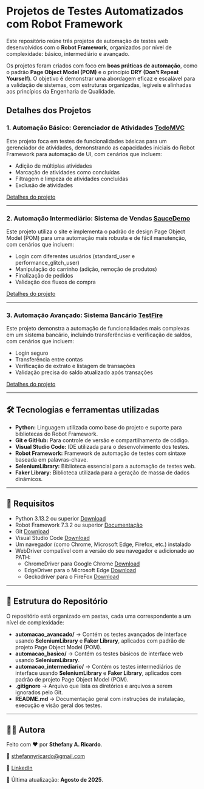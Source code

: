 # Projetos de Testes Automatizados com Robot Framework

Este repositório reúne três projetos de automação de testes web desenvolvidos com o **Robot Framework**, organizados por nível de complexidade: básico, intermediário e avançado.

Os projetos foram criados com foco em **boas práticas de automação**, como o padrão **Page Object Model (POM)** e o princípio **DRY (Don't Repeat Yourself)**. O objetivo é demonstrar uma abordagem eficaz e escalável para a validação de sistemas, com estruturas organizadas, legíveis e alinhadas aos princípios da Engenharia de Qualidade.

## Detalhes dos Projetos

### 1. Automação Básico: Gerenciador de Atividades [TodoMVC](https://todomvc.com/)
Este projeto foca em testes de funcionalidades básicas para um gerenciador de atividades, demonstrando as capacidades iniciais do Robot Framework para automação de UI, com cenários que incluem:
- Adição de múltiplas atividades
- Marcação de atividades como concluídas
- Filtragem e limpeza de atividades concluídas
- Exclusão de atividades

[Detalhes do projeto](./automacao_basico)

---

### 2. Automação Intermediário: Sistema de Vendas [SauceDemo](https://www.saucedemo.com/)
Este projeto utiliza o site e implementa o padrão de design Page Object Model (POM) para uma automação mais robusta e de fácil manutenção, com cenários que incluem:
- Login com diferentes usuários (standard_user e performance_glitch_user)
- Manipulação do carrinho (adição, remoção de produtos)
- Finalização de pedidos
- Validação dos fluxos de compra

[Detalhes do projeto](./automacao_intermediario)

---

### 3. Automação Avançado: Sistema Bancário [TestFire](https://demo.testfire.net/login.jsp)
Este projeto demonstra a automação de funcionalidades mais complexas em um sistema bancário, incluindo transferências e verificação de saldos, com cenários que incluem:
- Login seguro
- Transferência entre contas
- Verificação de extrato e listagem de transações
- Validação precisa do saldo atualizado após transações

[Detalhes do projeto](./automacao_avancado)

---

## 🛠️ Tecnologias e ferramentas utilizadas

- **Python:** Linguagem utilizada como base do projeto e suporte para bibliotecas do Robot Framework.
- **Git e GitHub:** Para controle de versão e compartilhamento de código.
- **Visual Studio Code:** IDE utilizada para o desenvolvimento dos testes.
- **Robot Framework:** Framework de automação de testes com sintaxe baseada em palavras-chave.
- **SeleniumLibrary:** Biblioteca essencial para a automação de testes web.
- **Faker Library:** Biblioteca utilizada para a geração de massa de dados dinâmicos.

---

## 🔧 Requisitos
- Python 3.13.2 ou superior [Download](https://www.python.org/downloads/)
- Robot Framework 7.3.2 ou superior [Documentação](https://robotframework.org/?tab=1#getting-started)
- Git [Download](https://git-scm.com/downloads)
- Visual Studio Code [Download](https://code.visualstudio.com/download)
- Um navegador (como Chrome, Microsoft Edge, Firefox, etc.) instalado
- WebDriver compatível com a versão do seu navegador e adicionado ao PATH:
  - ChromeDriver para Google Chrome [Download](https://googlechromelabs.github.io/chrome-for-testing/)
  - EdgeDriver para o Microsoft Edge [Download](https://developer.microsoft.com/pt-br/microsoft-edge/tools/webdriver)
  - Geckodriver para o FireFox [Download](https://github.com/mozilla/geckodriver/releases)

---

## 📁 Estrutura do Repositório
O repositório está organizado em pastas, cada uma correspondente a um nível de complexidade:

- **automacao_avancado/** → Contém os testes avançados de interface usando **SeleniumLibrary** e **Faker Library**, aplicados com padrão de projeto Page Object Model (POM).
- **automacao_basico/** → Contém os testes básicos de interface web usando **SeleniumLibrary**.  
- **automacao_intermediario/** → Contém os testes intermediários de interface usando **SeleniumLibrary** e **Faker Library**, aplicados com padrão de projeto Page Object Model (POM).
- **.gitignore** → Arquivo que lista os diretórios e arquivos a serem ignorados pelo Git.
- **README.md** → Documentação geral com instruções de instalação, execução e visão geral dos testes.

---

## 🙋‍♀️ Autora
Feito com ❤️ por **Sthefany A. Ricardo**. 

📧 sthefannyricardo@gmail.com 

🔗 [LinkedIn](https://www.linkedin.com/in/sthefanyricardo/) 

📅 Última atualização: **Agosto de 2025**. 